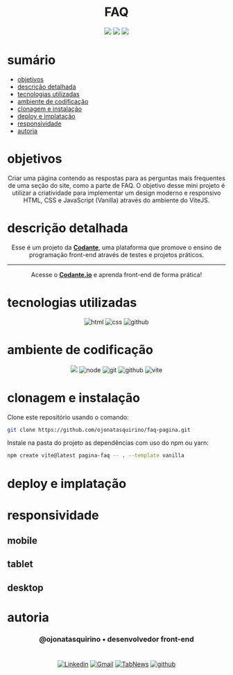 <h1 align="center"> FAQ </h1>

[comment]: <> (Adicione o seu usuário  e o nome do repositório)

<p align="center">
  <image
  src="https://img.shields.io/github/languages/count/ojonatasquirino/pagina-faq"
  />
  <image
  src="https://img.shields.io/github/languages/top/ojonatasquirino/pagina-faq"
  />
  <image
  src="https://img.shields.io/github/last-commit/ojonatasquirino/pagina-faq"
  />

</p>

# sumário 

- [objetivos](#id01)
- [descrição detalhada](#id01.01)
- [tecnologias utilizadas](#id02)
- [ambiente de codificação](#id03)
- [clonagem e instalação](#id04)
- [deploy e implatação](#id05)
- [responsividade](#id06)
- [autoria](#id07)



# objetivos <a name="id01"></a>

<div  align='center'> 
  
Criar uma página contendo as respostas para as perguntas mais frequentes de uma seção do site, como a parte de FAQ. O objetivo desse mini projeto é utilizar a criatividade para implementar um design moderno e responsivo HTML, CSS e JavaScript (Vanilla) através do ambiente do ViteJS.

</div>


# descrição detalhada <a name="id01.01"></a>

<div  align='center'> 

Esse é um projeto da **<a href='https://codante.io'> Codante</a>**, uma plataforma que promove o ensino de programação front-end através de testes e projetos práticos. 

<hr>

Acesse o  **<a href='https://codante.io'> Codante.io</a>** e aprenda front-end de forma prática! 

</div>

# tecnologias utilizadas <a name="id02"></a>

<div  align='center'> 

![html](https://img.shields.io/badge/html-0D1117?style=for-the-badge&logo=html5&logoColor=orange)
![css](https://img.shields.io/badge/css-0D1117?style=for-the-badge&logo=css3&logoColor=blue)
![github](https://img.shields.io/badge/javascript-0D1117?style=for-the-badge&logo=javascript&logoColor=yellow)


</div>

# ambiente de codificação <a name="id03"></a>

<div  align='center'> 

![](https://img.shields.io/badge/VSCode-0D1117?style=for-the-badge&logo=visual%20studio%20code&logoColor=blue)
![node](https://img.shields.io/badge/Nodejs-0D1117?style=for-the-badge&logo=node.js&logoColor=green)
![git](https://img.shields.io/badge/GIT-0D1117?style=for-the-badge&logo=git&logoColor=red)
![github](https://img.shields.io/badge/Github-0D1117?style=for-the-badge&logo=github&logoColor=fff)
![vite](https://img.shields.io/badge/vitejs-0D1117?style=for-the-badge&logo=vite&logoColor=blue)
</div>


# clonagem e instalação <a name="id04"></a>

Clone este repositório usando o comando:

```bash
git clone https://github.com/ojonatasquirino/faq-pagina.git
```

Instale na pasta do projeto as dependências com uso do npm ou yarn:

```bash
npm create vite@latest pagina-faq -- . --template vanilla
```
[comment]: <> (Adicione o link da implatação, se houver)

# deploy e implatação  <a name="id05"></a>

[comment]: <> (Adicione o link da implatação)

# responsividade  <a name="id06"></a>

## mobile 

[comment]: <> (adicione a imagem)

## tablet

[comment]: <> (adicione a imagem)

## desktop 

[comment]: <> (adicione a imagem)

# autoria <a name="id07"></a>

[comment]: <> (Adicione seu nome e função)

<h3 align='center'> @ojonatasquirino • desenvolvedor front-end
 </h3>

#

<div  align='center'>

[![Linkedin](https://img.shields.io/badge/LinkedIn-0D1117?style=for-the-badge&logo=linkedin&logoColor=blue)](https://www.linkedin.com/in/jonatasquirino/)
<a href = "mailto:quirinoj02@gmail.com">
![Gmail](https://img.shields.io/badge/Gmail-0D1117?style=for-the-badge&logo=gmail&logoColor=red)</a>
[![TabNews](https://img.shields.io/badge/tabnews-0D1117?style=for-the-badge&logo=Databricks&logoColor=fff)](https://www.tabnews.com.br/ojonatasquirino) [![github](https://img.shields.io/badge/Github-0D1117?style=for-the-badge&logo=github&logoColor=fff)](https://www.github.com/ojonatasquirino)
</div>
